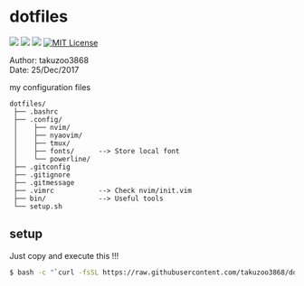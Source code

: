 # dotfiles
![](https://img.shields.io/badge/works%20on-Ubuntu-DD4814.svg)
![](https://img.shields.io/badge/works%20on-ArchLinux-00AAD4.svg)
![](https://img.shields.io/badge/works%20on-MacOS-lightgrey.svg)
[![MIT License](http://img.shields.io/badge/license-MIT-blue.svg?style=flat)](LICENSE)

Author: takuzoo3868  
Date: 25/Dec/2017 

my configuration files

```
dotfiles/
 ├── .bashrc 
 ├── .config/
 │    ├── nvim/
 │    ├── nyaovim/
 │    ├── tmux/
 │    ├── fonts/      --> Store local font
 │    └── powerline/
 ├── .gitconfig
 ├── .gitignore
 ├── .gitmessage
 ├── .vimrc           --> Check nvim/init.vim
 ├── bin/             --> Useful tools
 └── setup.sh
```

## setup
Just copy and execute this !!!
```bash
$ bash -c "`curl -fsSL https://raw.githubusercontent.com/takuzoo3868/dotfiles/master/setup.sh `"
```

